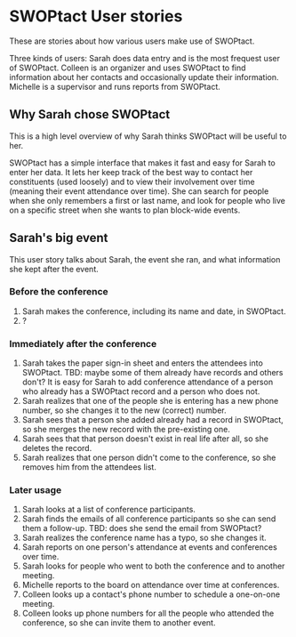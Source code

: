 # SWOPtact User stories

These are stories about how various users make use of SWOPtact.

Three kinds of users:
Sarah does data entry and is the most frequest user of SWOPtact.
Colleen is an organizer and uses SWOPtact to find information about
her contacts and occasionally update their information.
Michelle is a supervisor and runs reports from SWOPtact.

## Why Sarah chose SWOPtact

This is a high level overview of why Sarah thinks SWOPtact will be
useful to her.

SWOPtact has a simple interface that makes it fast and easy for Sarah
to enter her data.  It lets her keep track of the best way to contact
her constituents (used loosely) and to view their involvement over
time (meaning their event attendance over time).  She can search for
people when she only remembers a first or last name, and look for
people who live on a specific street when she wants to plan block-wide
events.

## Sarah's big event

This user story talks about Sarah, the event she ran, and what
information she kept after the event.

### Before the conference

1. Sarah makes the conference, including its name and date, in
   SWOPtact.
2. ?

### Immediately after the conference

1. Sarah takes the paper sign-in sheet and enters the attendees into
   SWOPtact. TBD: maybe some of them already have records and others
   don't?
   It is easy for Sarah to add conference attendance of a person who
   already has a SWOPtact record and a person who does not.
2. Sarah realizes that one of the people she is entering has a new
   phone number, so she changes it to the new (correct) number.
3. Sarah sees that a person she added already had a record in
   SWOPtact, so she merges the new record with the pre-existing one.
4. Sarah sees that that person doesn't exist in real life after all,
   so she deletes the record.
5. Sarah realizes that one person didn't come to the conference, so
   she removes him from the attendees list.

### Later usage
1. Sarah looks at a list of conference participants.
2. Sarah finds the emails of all conference participants so she can
   send them a follow-up. TBD: does she send the email from SWOPtact?
3. Sarah realizes the conference name has a typo, so she changes it.
4. Sarah reports on one person's attendance at events and conferences
   over time.
5. Sarah looks for people who went to both the conference and to
   another meeting.
6. Michelle reports to the board on attendance over time at conferences.
7. Colleen looks up a contact's phone number to schedule a one-on-one
   meeting.
8. Colleen looks up phone numbers for all the people who attended the
   conference, so she can invite them to another event.

